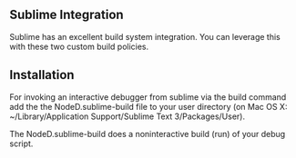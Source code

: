 ## Sublime Integration

Sublime has an excellent build system integration. You can leverage this with these two custom build policies.

## Installation

For invoking an interactive debugger from sublime via the build command add the the NodeD.sublime-build file to your user directory (on Mac OS X: ~/Library/Application Support/Sublime Text 3/Packages/User).

The NodeD.sublime-build does a noninteractive build (run) of your debug script.